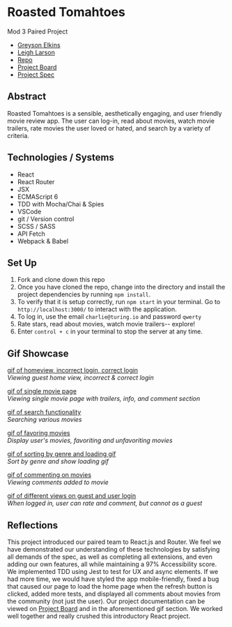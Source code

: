 # Roasted Tomahtoes 
Mod 3 Paired Project

- [Greyson Elkins](https://github.com/GreysonElkins)
- [Leigh Larson](https://github.com/leighlars)
- [Repo](https://github.com/GreysonElkins/roasted-tomahtoes)
- [Project Board](https://github.com/GreysonElkins/roasted-tomahtoes/projects)
- [Project Spec](https://frontend.turing.io/projects/module-3/rancid-tomatillos-v2.html)
<!-- - [Deployed Pages](https://leighlars.github.io/overlook-solo/) -->

## Abstract 

Roasted Tomahtoes is a sensible, aesthetically engaging, and user friendly movie review app. The user can log-in, read about movies, watch movie trailers, rate movies the user loved or hated, and search by a variety of criteria. 

## Technologies / Systems

- React
- React Router
- JSX
- ECMAScript 6 
- TDD with Mocha/Chai & Spies
- VSCode 
- git / Version control
- SCSS / SASS
- API Fetch
- Webpack & Babel


## Set Up 

<!-- To interact with the app without cloning / downloading the file, click [here](https://leighlars.github.io/overlook-solo/). -->

1. Fork and clone down this repo
2. Once you have cloned the repo, change into the directory and install the project dependencies by running `npm install`.
3. To verify that it is setup correctly, run `npm start` in your terminal. Go to `http://localhost:3000/` to interact with the application. 
4. To log in, use the email `charlie@turing.io` and password `qwerty`
5. Rate stars, read about movies, watch movie trailers-- explore! 
6. Enter `control + c` in your terminal to stop the server at any time.

## Gif Showcase

[gif of homeview, incorrect login, correct login](./src/images/home-login.gif)</br>
*Viewing guest home view, incorrect & correct login*

[gif of single movie page](./src/images/showMovie.gif)</br>
*Viewing single movie page with trailers, info, and comment section*

[gif of search functionality](./src/images/search.gif)</br>
*Searching various movies*

[gif of favoring movies](./src/images/favoringMovies.gif)</br>
*Display user's movies, favoriting and unfavoriting movies*

[gif of sorting by genre and loading gif](./src/images/sortByGenre.gif)</br>
*Sort by genre and show loading gif*

[gif of commenting on movies](./src/images/commenting.gif)</br>
*Viewing comments added to movie*

[gif of different views on guest and user login](./src/images/guestView.gif)</br>
*When logged in, user can rate and comment, but cannot as a guest*

## Reflections

This project introduced our paired team to React.js and Router. We feel we have demonstrated our understanding of these technologies by satisfying all demands of the spec, as well as completing all extensions, and even adding our own features, all while maintaining a 97% Accessibility score. We implemented TDD using Jest to test for UX and async elements. If we had more time, we would have styled the app mobile-friendly, fixed a bug that caused our page to load the home page when the refresh button is clicked, added more tests, and displayed all comments about movies from the community (not just the user).  Our project documentation can be viewed on [Project Board](https://github.com/GreysonElkins/roasted-tomahtoes/projects) and in the aforementioned gif section. We worked well together and really crushed this introductory React project. 



